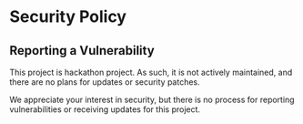 # Security Policy

## Reporting a Vulnerability

This project is hackathon project. As such, it is not actively maintained, and there are no plans for updates or security patches.

We appreciate your interest in security, but there is no process for reporting vulnerabilities or receiving updates for this project.
